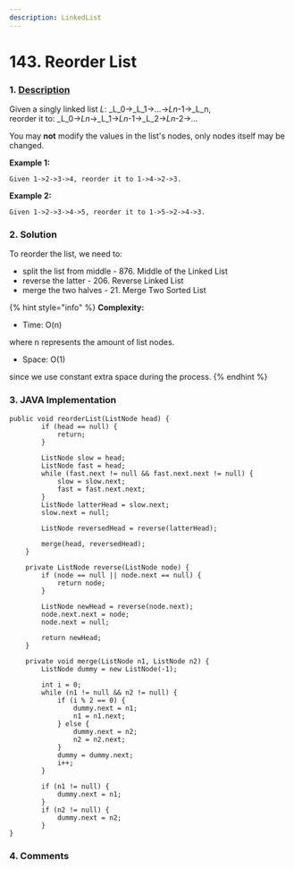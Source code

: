 ```yaml
---
description: LinkedList
---
```


# 143. Reorder List

### 1. [Description](https://leetcode.com/problems/reorder-list/)

Given a singly linked list _L_: _L_0→_L_1→…→_Ln_-1→_L_n,  
reorder it to: _L_0→_Ln_→_L_1→_Ln_-1→_L_2→_Ln_-2→…

You may **not** modify the values in the list's nodes, only nodes itself may be changed.

**Example 1:**

```text
Given 1->2->3->4, reorder it to 1->4->2->3.
```

**Example 2:**

```text
Given 1->2->3->4->5, reorder it to 1->5->2->4->3.
```

### 

### 2. Solution

To reorder the list, we need to:

* split the list from middle - 876. Middle of the Linked List
* reverse the latter - 206. Reverse Linked List
* merge the two halves - 21. Merge Two Sorted List

{% hint style="info" %}
**Complexity:**

* Time: O\(n\)  

where n represents the amount of list nodes.

* Space: O\(1\) 

since we use constant extra space during the process.
{% endhint %}

### 

### 3. JAVA Implementation

```text
public void reorderList(ListNode head) {
        if (head == null) {
            return;
        }
        
        ListNode slow = head;
        ListNode fast = head;
        while (fast.next != null && fast.next.next != null) {
            slow = slow.next;
            fast = fast.next.next;
        }
        ListNode latterHead = slow.next;
        slow.next = null;
        
        ListNode reversedHead = reverse(latterHead);
        
        merge(head, reversedHead);
    }
    
    private ListNode reverse(ListNode node) {
        if (node == null || node.next == null) {
            return node;
        }
        
        ListNode newHead = reverse(node.next);
        node.next.next = node;
        node.next = null;
        
        return newHead;
    }
    
    private void merge(ListNode n1, ListNode n2) {
        ListNode dummy = new ListNode(-1);
        
        int i = 0;
        while (n1 != null && n2 != null) {
            if (i % 2 == 0) {
                dummy.next = n1;
                n1 = n1.next;
            } else {
                dummy.next = n2;
                n2 = n2.next;
            }
            dummy = dummy.next;
            i++;
        }
        
        if (n1 != null) {
            dummy.next = n1;
        }
        if (n2 != null) {
            dummy.next = n2;
        }
}
```

### 

### 4. Comments

